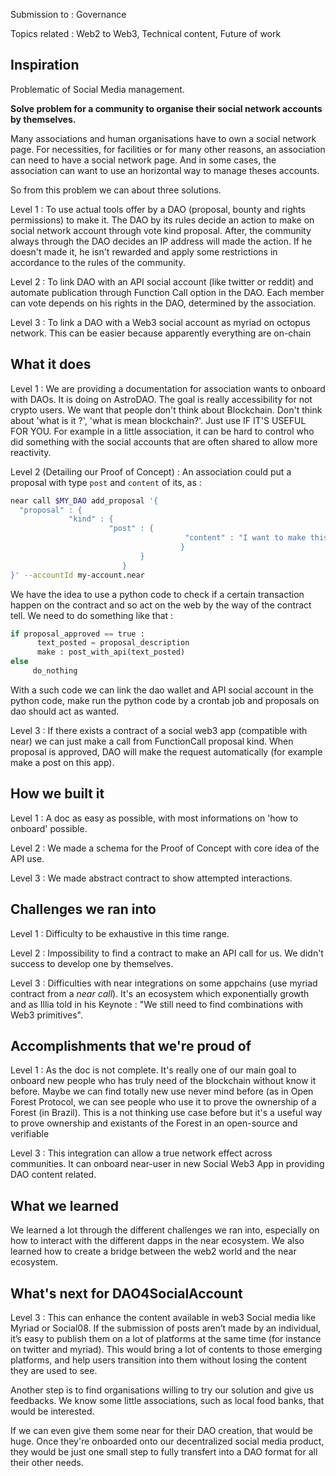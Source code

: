 Submission to : Governance

Topics related : Web2 to Web3, Technical content, Future of work

## Inspiration
Problematic of Social Media management.

**Solve problem for a community to organise their social network accounts by themselves.**

Many associations and human organisations have to own a social network page. For necessities, for facilities or for many other reasons, an association can need to have a social network page. 
And in some cases, the association can want to use an horizontal way to manage theses accounts. 

So from this problem we can about three solutions. 

Level 1 : To use actual tools offer by a DAO (proposal, bounty and rights permissions) to make it. The DAO by its rules decide an action to make on social network account through vote kind proposal. After, the community always through the DAO decides an IP address will made the action. If he doesn't made it, he isn't rewarded and apply some restrictions in accordance to the rules of the community. 

Level 2 :  To link DAO with an API social account (like twitter or reddit) and automate publication through Function Call option in the DAO. 
Each member can vote depends on his rights in the DAO, determined by the association. 


Level 3 : To link a DAO with a Web3 social account as myriad on octopus network.
This can be easier because apparently everything are on-chain

## What it does

Level 1 : We are providing a documentation for association wants to onboard with DAOs. It is doing on AstroDAO. The goal is really accessibility for not crypto users. 
We want that people don't think about Blockchain. Don't think about 'what is it ?', 'what is mean blockchain?'. 
Just use IF IT'S USEFUL FOR YOU. 
For example in a little association, it can be hard to control who did something with the social accounts that are often shared to allow more reactivity.


Level 2 (Detailing our Proof of Concept) :  An association could put a proposal with type `post` and `content` of its, as : 
```bash
near call $MY_DAO add_proposal '{
  "proposal" : {
             "kind" : {
                      "post" : {
                                       "content" : "I want to make this, post on twitter account of the association. I WILL SUCCESSSSS !!!"
                                      }
                             }
                         }
}' --accountId my-account.near 
```
We have the idea to use a python code to check if a certain transaction happen on the contract and so act on the web by the way of the contract tell. 
We need to do something like that : 
```python
if proposal_approved == true : 
      text_posted = proposal_description
      make : post_with_api(text_posted)
else
     do_nothing
```
With a such code we can link the dao wallet and API social account in the python code, make run the python code by a crontab job and proposals on dao should act as wanted. 

Level 3 : If there exists a contract of a social web3 app (compatible with near) we can just make a call from FunctionCall proposal kind. When proposal is approved, DAO will make the request automatically (for example make a post on this app).  


## How we built it

Level 1 : A doc as easy as possible, with most informations on 'how to onboard' possible.

Level 2 : We made a schema for the Proof of Concept with core idea of the API use. 

Level 3 : We made abstract contract to show attempted interactions. 
 
## Challenges we ran into

Level 1 : Difficulty to be exhaustive in this time range. 

Level 2 : Impossibility to find a contract to make an API call for us. We didn't success to develop one by themselves.

Level 3 : Difficulties with near integrations on some appchains (use myriad contract from a _near call_). It's an ecosystem which exponentially growth and as Illia told in his Keynote : "We still need to find combinations with Web3 primitives". 


## Accomplishments that we're proud of

Level 1 : As the doc is not complete. It's really one of our main goal to onboard new people who has truly need of the blockchain without know it before. Maybe we can find totally new use never mind before (as in Open Forest Protocol, we can see people who use it to prove the ownership of a Forest (in Brazil). This is a not thinking use case before but it's a useful way to prove ownership and existants of the Forest in an open-source and verifiable 



Level 3 : This integration can allow a true network effect across communities. It can onboard near-user in new Social Web3 App in providing DAO content related. 

## What we learned

We learned a lot through the different challenges we ran into, especially on how to interact with the different dapps in the near ecosystem.
We also learned how to create a bridge between the web2 world and the near ecosystem.

## What's next for DAO4SocialAccount

Level 3 : This can enhance the content available in web3 Social media like Myriad or Social08. If the submission of posts aren’t made by an individual, it’s easy to publish them on a lot of platforms at the same time (for instance on twitter and myriad). This would bring a lot of contents to those emerging platforms, and help users transition into them without losing the content they are used to see.

Another step is to find organisations willing to try our solution and give us feedbacks. We know some little associations, such as local food banks, that would be interested.

If we can even give them some near for their DAO creation, that would be huge. Once they're onboarded onto our decentralized social media product, they would be just one small step to fully transfert into a DAO format for all their other needs.

